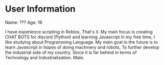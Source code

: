 
# User Information

Name: ???
Age: 16

I have experience scripting in Roblox, That's it.
My main focus is creating CHAT BOTS for discord (Python) and learning Javascript
In my free time, I like studying about Programming Language.
My main goal in the future is to learn Javascript in hopes of doing machinery and robots,
To further develop the industrial side of my country. Since it is far behind in terms of Technology and Industrialization.
Male.
